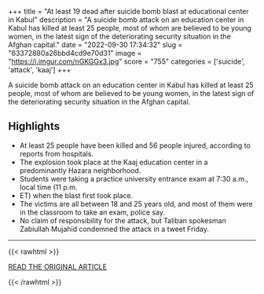 +++
title = "At least 19 dead after suicide bomb blast at educational center in Kabul"
description = "A suicide bomb attack on an education center in Kabul has killed at least 25 people, most of whom are believed to be young women, in the latest sign of the deteriorating security situation in the Afghan capital."
date = "2022-09-30 17:34:32"
slug = "63372880a26bbd4cd9e70d31"
image = "https://i.imgur.com/nGKGGx3.jpg"
score = "755"
categories = ['suicide', 'attack', 'kaaj']
+++

A suicide bomb attack on an education center in Kabul has killed at least 25 people, most of whom are believed to be young women, in the latest sign of the deteriorating security situation in the Afghan capital.

## Highlights

- At least 25 people have been killed and 56 people injured, according to reports from hospitals.
- The explosion took place at the Kaaj education center in a predominantly Hazara neighborhood.
- Students were taking a practice university entrance exam at 7:30 a.m., local time (11 p.m.
- ET) when the blast first took place.
- The victims are all between 18 and 25 years old, and most of them were in the classroom to take an exam, police say.
- No claim of responsibility for the attack, but Taliban spokesman Zabiullah Mujahid condemned the attack in a tweet Friday.

---

{{< rawhtml >}}
  <p class="article-category">
    <a target="_blank" href="https://www.cnn.com/2022/09/30/asia/kabul-explosion-education-center-intl-hnk/index.html">READ THE ORIGINAL ARTICLE</a>
  </p>
{{< /rawhtml >}}
